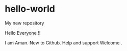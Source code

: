 # hello-world
My new repository

Hello Everyone !!

I am Aman. New to Github. 
Help and support Welcome .
